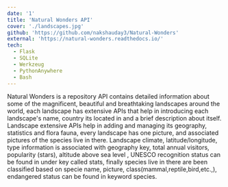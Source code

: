 ```yaml
---
date: '1'
title: 'Natural Wonders API'
cover: './landscapes.jpg'
github: 'https://github.com/nakshauday3/Natural-Wonders'
external: 'https://natural-wonders.readthedocs.io/'
tech:
  - Flask
  - SQLite
  - Werkzeug
  - PythonAnywhere
  - Bash
---
```


Natural Wonders is a repository API contains detailed information about some of the magnificent, beautiful and breathtaking landscapes around the world, each landscape has extensive APIs that help in introducing each landscape's name, country its located in and a brief description about itself. Landscape extensive APIs help in adding and managing its geography, statistics and flora fauna, every landscape has one picture, and associated pictures of the species live in there. Landscape climate, latitude/longitude, type information is associated with geography key, total annual visitors, popularity (stars), altitude above sea level , UNESCO recognition status can be found in under key called stats, finally species live in there are been classified based on specie name, picture, class(mammal,reptile,bird,etc.,), endangered status can be found in keyword species.
